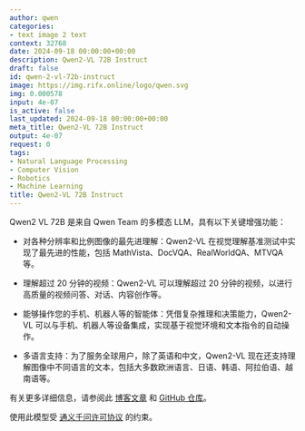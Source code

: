 ```yaml
---
author: qwen
categories:
- text image 2 text
context: 32768
date: 2024-09-18 00:00:00+00:00
description: Qwen2-VL 72B Instruct
draft: false
id: qwen-2-vl-72b-instruct
image: https://img.rifx.online/logo/qwen.svg
img: 0.000578
input: 4e-07
is_active: false
last_updated: 2024-09-18 00:00:00+00:00
meta_title: Qwen2-VL 72B Instruct
output: 4e-07
request: 0
tags:
- Natural Language Processing
- Computer Vision
- Robotics
- Machine Learning
title: Qwen2-VL 72B Instruct
---
```




Qwen2 VL 72B 是来自 Qwen Team 的多模态 LLM，具有以下关键增强功能：

- 对各种分辨率和比例图像的最先进理解：Qwen2-VL 在视觉理解基准测试中实现了最先进的性能，包括 MathVista、DocVQA、RealWorldQA、MTVQA 等。

- 理解超过 20 分钟的视频：Qwen2-VL 可以理解超过 20 分钟的视频，以进行高质量的视频问答、对话、内容创作等。

- 能够操作您的手机、机器人等的智能体：凭借复杂推理和决策能力，Qwen2-VL 可以与手机、机器人等设备集成，实现基于视觉环境和文本指令的自动操作。

- 多语言支持：为了服务全球用户，除了英语和中文，Qwen2-VL 现在还支持理解图像中不同语言的文本，包括大多数欧洲语言、日语、韩语、阿拉伯语、越南语等。

有关更多详细信息，请参阅此 [博客文章](https://qwenlm.github.io/blog/qwen2-vl/) 和 [GitHub 仓库](https://github.com/QwenLM/Qwen2-VL)。

使用此模型受 [通义千问许可协议](https://huggingface.co/Qwen/Qwen1.5-110B-Chat/blob/main/LICENSE) 的约束。

